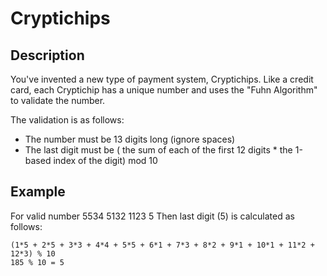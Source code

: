 # Cryptichips

## Description

You've invented a new type of payment system, Cryptichips. Like a credit card, each Cryptichip has a unique number and uses the "Fuhn Algorithm" to validate the number.

The validation is as follows:
- The number must be 13 digits long (ignore spaces)
- The last digit must be ( the sum of each of the first 12 digits * the 1-based index of the digit) mod 10

## Example

For valid number 5534 5132 1123 5
Then last digit (5) is calculated as follows:

```
(1*5 + 2*5 + 3*3 + 4*4 + 5*5 + 6*1 + 7*3 + 8*2 + 9*1 + 10*1 + 11*2 + 12*3) % 10
185 % 10 = 5
```
